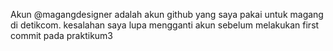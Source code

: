 Akun @magangdesigner adalah akun github yang saya pakai untuk magang di detikcom. kesalahan saya lupa mengganti akun sebelum melakukan first commit pada praktikum3
